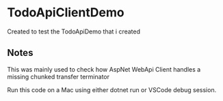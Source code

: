 # TodoApiClientDemo

Created to test the TodoApiDemo that i created

## Notes

This was mainly used to check how AspNet WebApi Client handles a missing chunked transfer terminator

Run this code on a Mac using either dotnet run or VSCode debug session.
